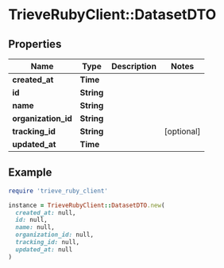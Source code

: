 # TrieveRubyClient::DatasetDTO

## Properties

| Name | Type | Description | Notes |
| ---- | ---- | ----------- | ----- |
| **created_at** | **Time** |  |  |
| **id** | **String** |  |  |
| **name** | **String** |  |  |
| **organization_id** | **String** |  |  |
| **tracking_id** | **String** |  | [optional] |
| **updated_at** | **Time** |  |  |

## Example

```ruby
require 'trieve_ruby_client'

instance = TrieveRubyClient::DatasetDTO.new(
  created_at: null,
  id: null,
  name: null,
  organization_id: null,
  tracking_id: null,
  updated_at: null
)
```

